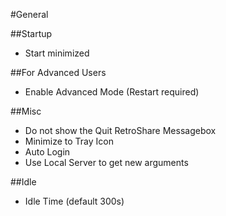 #General

##Startup
 - Start minimized  

 
##For Advanced Users
 - Enable Advanced Mode (Restart required)
 
##Misc
 - Do not show the Quit RetroShare Messagebox
 - Minimize to Tray Icon
 - Auto Login
 - Use Local Server to get new arguments
 
##Idle
 - Idle Time (default 300s)
